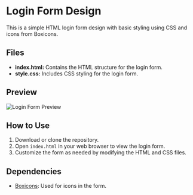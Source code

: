 # Login Form Design

This is a simple HTML login form design with basic styling using CSS and icons from Boxicons.

## Files

- **index.html:** Contains the HTML structure for the login form.
- **style.css:** Includes CSS styling for the login form.

## Preview

![Login Form Preview](https://login-form-mykel.vercel.app/)

## How to Use

1. Download or clone the repository.
2. Open `index.html` in your web browser to view the login form.
3. Customize the form as needed by modifying the HTML and CSS files.

## Dependencies

- [Boxicons](https://boxicons.com/): Used for icons in the form.
